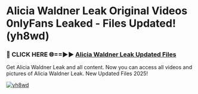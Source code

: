 # Alicia Waldner Leak Original Videos 0nlyFans Leaked - Files Updated! (yh8wd)

<h3>🔴 CLICK HERE 🌐==►► <a href="https://tinyurl.com/x26r9saj" rel="nofollow">Alicia Waldner Leak Updated Files</a></h3>

Get Alicia Waldner Leak and all content. Now you can access all videos and pictures of Alicia Waldner Leak. New Updated Files 2025!

[![yh8wd](https://i.imgur.com/LkgZPqh.gif)](https://tinyurl.com/x26r9saj)
